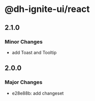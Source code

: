 # @dh-ignite-ui/react

## 2.1.0

### Minor Changes

- add Toast and Tooltip

## 2.0.0

### Major Changes

- e28e88b: add changeset
